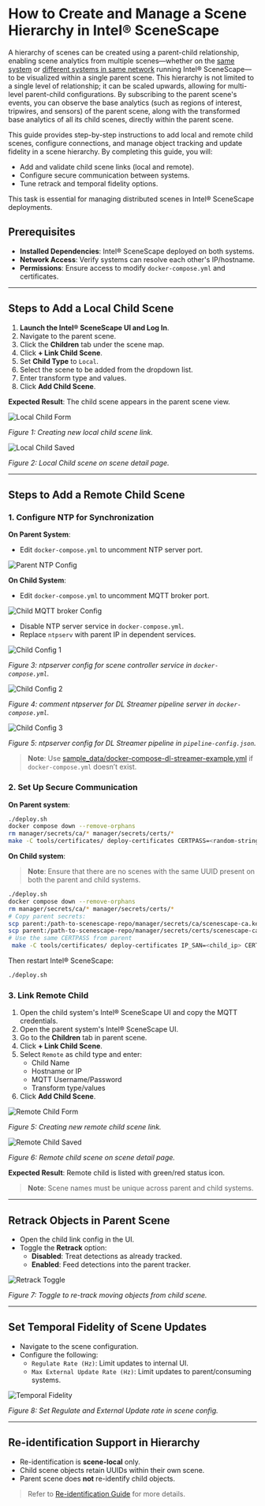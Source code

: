 # How to Create and Manage a Scene Hierarchy in Intel® SceneScape

A hierarchy of scenes can be created using a parent-child relationship, enabling scene analytics from multiple scenes—whether on the [same system](#steps-to-add-a-local-child-scene) or [different systems in same network](#steps-to-add-a-remote-child-scene) running Intel® SceneScape—to be visualized within a single parent scene. This hierarchy is not limited to a single level of relationship; it can be scaled upwards, allowing for multi-level parent-child configurations. By subscribing to the parent scene's events, you can observe the base analytics (such as regions of interest, tripwires, and sensors) of the parent scene, along with the transformed base analytics of all its child scenes, directly within the parent scene.

This guide provides step-by-step instructions to add local and remote child scenes, configure connections, and manage object tracking and update fidelity in a scene hierarchy. By completing this guide, you will:

- Add and validate child scene links (local and remote).
- Configure secure communication between systems.
- Tune retrack and temporal fidelity options.

This task is essential for managing distributed scenes in Intel® SceneScape deployments.

## Prerequisites

- **Installed Dependencies**: Intel® SceneScape deployed on both systems.
- **Network Access**: Verify systems can resolve each other's IP/hostname.
- **Permissions**: Ensure access to modify `docker-compose.yml` and certificates.

---

## Steps to Add a Local Child Scene

1. **Launch the Intel® SceneScape UI and Log In**.
2. Navigate to the parent scene.
3. Click the **Children** tab under the scene map.
4. Click **+ Link Child Scene**.
5. Set **Child Type** to `Local`.
6. Select the scene to be added from the dropdown list.
7. Enter transform type and values.
8. Click **Add Child Scene**.

**Expected Result**: The child scene appears in the parent scene view.

![Local Child Form](images/ui/local_child_link_form.png)

_Figure 1: Creating new local child scene link._

![Local Child Saved](images/ui/local_child_saved.png)

_Figure 2: Local Child scene on scene detail page._

---

## Steps to Add a Remote Child Scene

### 1. Configure NTP for Synchronization

**On Parent System**:

- Edit `docker-compose.yml` to uncomment NTP server port.

![Parent NTP Config](images/parent_ntp_conf.png)

**On Child System**:

- Edit `docker-compose.yml` to uncomment MQTT broker port.

![Child MQTT broker Config](images/child_broker_conf.png)

- Disable NTP server service in `docker-compose.yml`.
- Replace `ntpserv` with parent IP in dependent services.

![Child Config 1](images/child_ntp_conf_1.png)

_Figure 3: ntpserver config for scene controller service in `docker-compose.yml`._

![Child Config 2](images/child_ntp_conf_2.png)

_Figure 4: comment ntpserver for DL Streamer pipeline server in `docker-compose.yml`._

![Child Config 3](images/child_ntp_conf_3.png)

_Figure 5: ntpserver config for DL Streamer pipeline in `pipeline-config.json`._

> **Note**: Use [sample_data/docker-compose-dl-streamer-example.yml](https://github.com/open-edge-platform/scenescape/blob/main/sample_data/docker-compose-dl-streamer-example.yml) if `docker-compose.yml` doesn’t exist.

### 2. Set Up Secure Communication

**On Parent system**:

```bash
./deploy.sh
docker compose down --remove-orphans
rm manager/secrets/ca/* manager/secrets/certs/*
make -C tools/certificates/ deploy-certificates CERTPASS=<random-string>
```

**On Child system**:

> **Note**: Ensure that there are no scenes with the same UUID present on both the parent and child systems.

```bash
./deploy.sh
docker compose down --remove-orphans
rm manager/secrets/ca/* manager/secrets/certs/*
# Copy parent secrets:
scp parent:/path-to-scenescape-repo/manager/secrets/ca/scenescape-ca.key ./manager/secrets/ca/
scp parent:/path-to-scenescape-repo/manager/secrets/certs/scenescape-ca.pem ./manager/secrets/certs/
# Use the same CERTPASS from parent
 make -C tools/certificates/ deploy-certificates IP_SAN=<child_ip> CERTPASS=<random-string-used-in-parent>
```

Then restart Intel® SceneScape:

```bash
./deploy.sh
```

### 3. Link Remote Child

1. Open the child system's Intel® SceneScape UI and copy the MQTT credentials.
2. Open the parent system's Intel® SceneScape UI.
3. Go to the **Children** tab in parent scene.
4. Click **+ Link Child Scene**.
5. Select `Remote` as child type and enter:
   - Child Name
   - Hostname or IP
   - MQTT Username/Password
   - Transform type/values
6. Click **Add Child Scene**.

![Remote Child Form](images/ui/remote_child_link_form.png)

_Figure 5: Creating new remote child scene link._

![Remote Child Saved](images/ui/remote_child_saved.png)

_Figure 6: Remote child scene on scene detail page._

**Expected Result**: Remote child is listed with green/red status icon.

> **Note**: Scene names must be unique across parent and child systems.

---

## Retrack Objects in Parent Scene

- Open the child link config in the UI.
- Toggle the **Retrack** option:
  - **Disabled**: Treat detections as already tracked.
  - **Enabled**: Feed detections into the parent tracker.

![Retrack Toggle](images/ui/child-link-retrack.png)

_Figure 7: Toggle to re-track moving objects from child scene._

---

## Set Temporal Fidelity of Scene Updates

- Navigate to the scene configuration.
- Configure the following:
  - `Regulate Rate (Hz)`: Limit updates to internal UI.
  - `Max External Update Rate (Hz)`: Limit updates to parent/consuming systems.

![Temporal Fidelity](images/ui/temporal-fidelity.png)

_Figure 8: Set Regulate and External Update rate in scene config._

---

## Re-identification Support in Hierarchy

- Re-identification is **scene-local** only.
- Child scene objects retain UUIDs within their own scene.
- Parent scene does **not** re-identify child objects.

> Refer to [Re-identification Guide](How-to-enable-reidentification.md) for more details.
